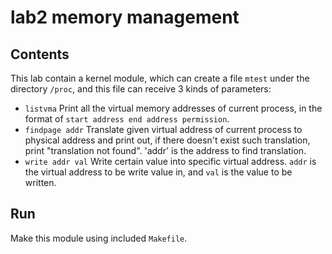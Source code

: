 # lab2 memory management

## Contents
This lab contain a kernel module, which can create a file `mtest` under the directory `/proc`, and this file can receive 3 kinds of parameters:
* `listvma`
  Print all the virtual memory addresses of current process, in the format of `start address end address permission`.
* `findpage addr`
  Translate given virtual address of current process to physical address and print out, if there doesn't exist such translation, print "translation not found". 'addr' is the address to find translation.
* `write addr val`
  Write certain value into specific virtual address. `addr` is the virtual address to be write value in, and `val` is the value to be written. 

## Run
Make this module using included `Makefile`.
